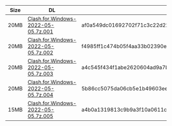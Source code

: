 |    Size   |     DL  | sha512sum |
|  ---  |  ---  |  ---  |
| 20MB | [Clash.for.Windows-2022-05-05.7z.001](https://cdn.jsdelivr.net/gh/appleians/cfw_intel@main/Clash.for.Windows-2022-05-05.7z.001) | af0a549dc01692702f71c3c22d22aae5254e32def927afd4e72631339a55d4cc24702414574932e80d4dfad03df9e8e9fd886c5406fdda3878fbb31a3a743fa0 |
| 20MB | [Clash.for.Windows-2022-05-05.7z.002](https://cdn.jsdelivr.net/gh/appleians/cfw_intel@main/Clash.for.Windows-2022-05-05.7z.002) | f4985ff1c474b05f4aa33b02390ef60fb9a54d832dfd1eca5c3366b6255fb6ac7bbd69fc6fdf2351f362a3f727a93a72558fe28b23d5b63ab009ce9b5f1bf03b |
| 20MB | [Clash.for.Windows-2022-05-05.7z.003](https://cdn.jsdelivr.net/gh/appleians/cfw_intel@main/Clash.for.Windows-2022-05-05.7z.003) | a4c545f434f1abe2620604ad9a7b12704cc386ce7b5f0af21814d861ed316d968aa6057c882c3356aabe2670e6750a17f26d22bbf9cdd5493601a643c20746ef |
| 20MB | [Clash.for.Windows-2022-05-05.7z.004](https://cdn.jsdelivr.net/gh/appleians/cfw_intel@main/Clash.for.Windows-2022-05-05.7z.004) | 5b86cc5075da06cb5e1b49603ee56af7e6bd9dc9da502bbf05ff5733240d7f7971240841263901985d95e62ee352ddf7bc832070f3fb88c9f69e7c8f4803aef6 |
| 15MB | [Clash.for.Windows-2022-05-05.7z.005](https://cdn.jsdelivr.net/gh/appleians/cfw_intel@main/Clash.for.Windows-2022-05-05.7z.005) | a4b0a1319813c9b9a3f10a0611c795fc1a7999f7253ef83f099eed8af56b599348ed63f48ea1a1a2c9ca94bb24a3e3987b00a8f262de6ae54b7b65db1e18daa6 |
